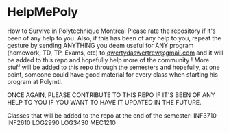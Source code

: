 # HelpMePoly
How to Survive in Polytechnique Montreal
Please rate the repository if it's been of any help to you.
Also, if this has been of any help to you, repeat the gesture by sending ANYTHING you deem useful for ANY program (homework, TD, TP, Exams, etc) to qwertydaswertrew@gmail.com and it will be added to this repo and hopefully help more of the community !
More stuff will be added to this repo through the semesters and hopefully, at one point, someone could have good material for every class when starting his program at Polymtl.

ONCE AGAIN, PLEASE CONTRIBUTE TO THIS REPO IF IT'S BEEN OF ANY HELP TO YOU IF YOU WANT TO HAVE IT UPDATED IN THE FUTURE.

Classes that will be added to the repo at the end of the semester:
INF3710
INF2610
LOG2990
LOG3430
MEC1210
